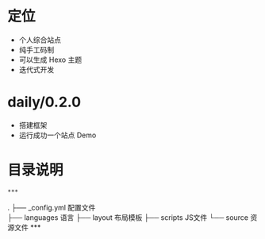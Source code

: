 # 定位

- 个人综合站点
- 纯手工码制
- 可以生成 Hexo 主题
- 迭代式开发

# daily/0.2.0

- 搭建框架
- 运行成功一个站点 Demo

# 目录说明

    ***
.
├── _config.yml     配置文件     
├── languages       语言
├── layout          布局模板
├── scripts         JS文件
└── source          资源文件
    ***
